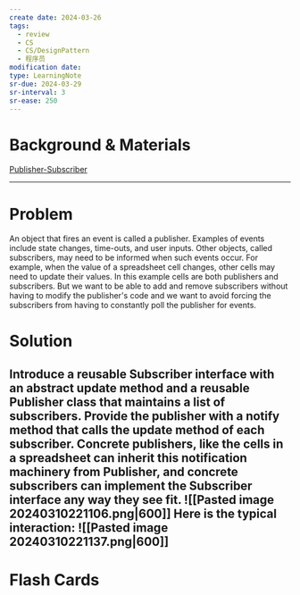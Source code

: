 ```yaml
---
create date: 2024-03-26
tags:
  - review
  - CS
  - CS/DesignPattern
  - 程序员
modification date: 
type: LearningNote
sr-due: 2024-03-29
sr-interval: 3
sr-ease: 250
---
```


# Background & Materials
[Publisher-Subscriber](https://www.cs.sjsu.edu/faculty/pearce/modules/lectures/ood4/patterns/Publisher.htm)

---
# Problem
An object that fires an event is called a publisher. Examples of events include state changes, time-outs, and user inputs. Other objects, called subscribers, may need to be informed when such events occur. For example, when the value of a spreadsheet cell changes, other cells may need to update their values. In this example cells are both publishers and subscribers. But we want to be able to add and remove subscribers without having to modify the publisher's code and we want to avoid forcing the subscribers from having to constantly poll the publisher for events.
# Solution
Introduce a reusable Subscriber interface with an abstract update method and a reusable Publisher class that maintains a list of subscribers. Provide the publisher with a notify method that calls the update method of each subscriber. Concrete publishers, like the cells in a spreadsheet can inherit this notification machinery from Publisher, and concrete subscribers can implement the Subscriber interface any way they see fit.
![[Pasted image 20240310221106.png|600]]
Here is the typical interaction:
![[Pasted image 20240310221137.png|600]]
---
# Flash Cards
